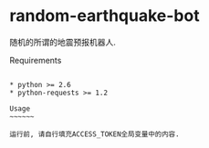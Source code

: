 random-earthquake-bot
=====================

随机的所谓的地震预报机器人.

Requirements
~~~~~~~~~~~~~

* python >= 2.6
* python-requests >= 1.2

Usage
~~~~~~

运行前, 请自行填充ACCESS_TOKEN全局变量中的内容.
